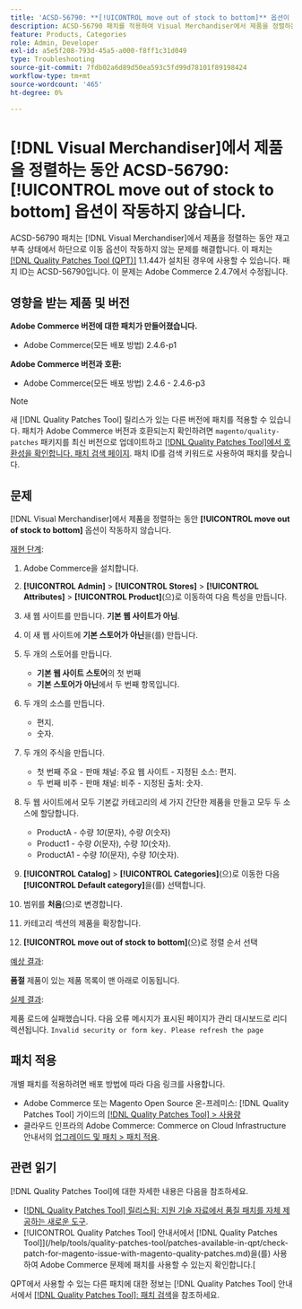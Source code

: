 ```yaml
---
title: 'ACSD-56790: **[!UICONTROL move out of stock to bottom]** 옵션이  [!DNL Visual Merchandiser]에서 제품을 정렬하는 동안 작동하지 않습니다.'
description: ACSD-56790 패치를 적용하여 Visual Merchandiser에서 제품을 정렬하는 동안 재고 부족 상태에서 하단으로 이동 옵션이 작동하지 않는 Adobe Commerce 문제를 해결합니다.
feature: Products, Categories
role: Admin, Developer
exl-id: a5e5f208-793d-45a5-a000-f8ff1c31d049
type: Troubleshooting
source-git-commit: 7fdb02a6d89d50ea593c5fd99d78101f89198424
workflow-type: tm+mt
source-wordcount: '465'
ht-degree: 0%

---
```


# [!DNL Visual Merchandiser]에서 제품을 정렬하는 동안 ACSD-56790: **[!UICONTROL move out of stock to bottom]** 옵션이 작동하지 않습니다.

ACSD-56790 패치는 [!DNL Visual Merchandiser]에서 제품을 정렬하는 동안 재고 부족 상태에서 하단으로 이동 옵션이 작동하지 않는 문제를 해결합니다. 이 패치는 [[!DNL Quality Patches Tool (QPT)]](https://experienceleague.adobe.com/en/docs/commerce-operations/tools/quality-patches-tool/quality-patches-tool-to-self-serve-quality-patches) 1.1.44가 설치된 경우에 사용할 수 있습니다. 패치 ID는 ACSD-56790입니다. 이 문제는 Adobe Commerce 2.4.7에서 수정됩니다.

## 영향을 받는 제품 및 버전

**Adobe Commerce 버전에 대한 패치가 만들어졌습니다.**

* Adobe Commerce(모든 배포 방법) 2.4.6-p1

**Adobe Commerce 버전과 호환:**

* Adobe Commerce(모든 배포 방법) 2.4.6 - 2.4.6-p3

>[!NOTE]
>
>새 [!DNL Quality Patches Tool] 릴리스가 있는 다른 버전에 패치를 적용할 수 있습니다. 패치가 Adobe Commerce 버전과 호환되는지 확인하려면 `magento/quality-patches` 패키지를 최신 버전으로 업데이트하고 [[!DNL Quality Patches Tool]에서 호환성을 확인합니다. 패치 검색 페이지](https://experienceleague.adobe.com/tools/commerce-quality-patches/index.html). 패치 ID를 검색 키워드로 사용하여 패치를 찾습니다.

## 문제

[!DNL Visual Merchandiser]에서 제품을 정렬하는 동안 **[!UICONTROL move out of stock to bottom]** 옵션이 작동하지 않습니다.

<u>재현 단계</u>:

1. Adobe Commerce을 설치합니다.
1. **[!UICONTROL Admin]** > **[!UICONTROL Stores]** > **[!UICONTROL Attributes]** > **[!UICONTROL Product]**(으)로 이동하여 다음 특성을 만듭니다.
1. 새 웹 사이트를 만듭니다. **기본 웹 사이트가 아님**.
1. 이 새 웹 사이트에 **기본 스토어가 아닌**&#x200B;을(를) 만듭니다.
1. 두 개의 스토어를 만듭니다.

   * **기본 웹 사이트 스토어**&#x200B;의 첫 번째
   * **기본 스토어가 아닌**&#x200B;에서 두 번째 항목입니다.

1. 두 개의 소스를 만듭니다.
   * 편지.
   * 숫자.

1. 두 개의 주식을 만듭니다.
   * 첫 번째 주요 - 판매 채널: 주요 웹 사이트 - 지정된 소스: 편지.
   * 두 번째 비주 - 판매 채널: 비주 - 지정된 출처: 숫자.

1. 두 웹 사이트에서 모두 기본값 카테고리의 세 가지 간단한 제품을 만들고 모두 두 소스에 할당합니다.

   * ProductA - 수량 *10*(문자), 수량 *0*(숫자)
   * Product1 - 수량 *0*(문자), 수량 *10*(숫자).
   * ProductA1 - 수량 *10*(문자), 수량 *10*(숫자).

1. **[!UICONTROL Catalog]** > **[!UICONTROL Categories]**(으)로 이동한 다음 **[!UICONTROL Default category]**&#x200B;을(를) 선택합니다.
1. 범위를 **처음**(으)로 변경합니다.
1. 카테고리 섹션의 제품을 확장합니다.
1. **[!UICONTROL move out of stock to bottom]**(으)로 정렬 순서 선택

<u>예상 결과</u>:

**품절** 제품이 있는 제품 목록이 맨 아래로 이동됩니다.

<u>실제 결과</u>:

제품 로드에 실패했습니다. 다음 오류 메시지가 표시된 페이지가 관리 대시보드로 리디렉션됩니다. `Invalid security or form key. Please refresh the page`

## 패치 적용

개별 패치를 적용하려면 배포 방법에 따라 다음 링크를 사용합니다.

* Adobe Commerce 또는 Magento Open Source 온-프레미스: [!DNL Quality Patches Tool] 가이드의 [[!DNL Quality Patches Tool] > 사용량](/help/tools/quality-patches-tool/usage.md)
* 클라우드 인프라의 Adobe Commerce: Commerce on Cloud Infrastructure 안내서의 [업그레이드 및 패치 > 패치 적용](https://experienceleague.adobe.com/docs/commerce-cloud-service/user-guide/develop/upgrade/apply-patches.html).

## 관련 읽기

[!DNL Quality Patches Tool]에 대한 자세한 내용은 다음을 참조하세요.

* [[!DNL Quality Patches Tool] 릴리스됨: 지원 기술 자료에서 품질 패치를 자체 제공하는 새로운 도구](https://experienceleague.adobe.com/en/docs/commerce-operations/tools/quality-patches-tool/quality-patches-tool-to-self-serve-quality-patches).
* [!UICONTROL Quality Patches Tool] 안내서에서  [!DNL Quality Patches Tool]](/help/tools/quality-patches-tool/patches-available-in-qpt/check-patch-for-magento-issue-with-magento-quality-patches.md)을(를) 사용하여 Adobe Commerce 문제에 패치를 사용할 수 있는지 확인합니다.[


QPT에서 사용할 수 있는 다른 패치에 대한 정보는 [!DNL Quality Patches Tool] 안내서에서 [[!DNL Quality Patches Tool]: 패치 검색](https://experienceleague.adobe.com/tools/commerce-quality-patches/index.html)을 참조하세요.

